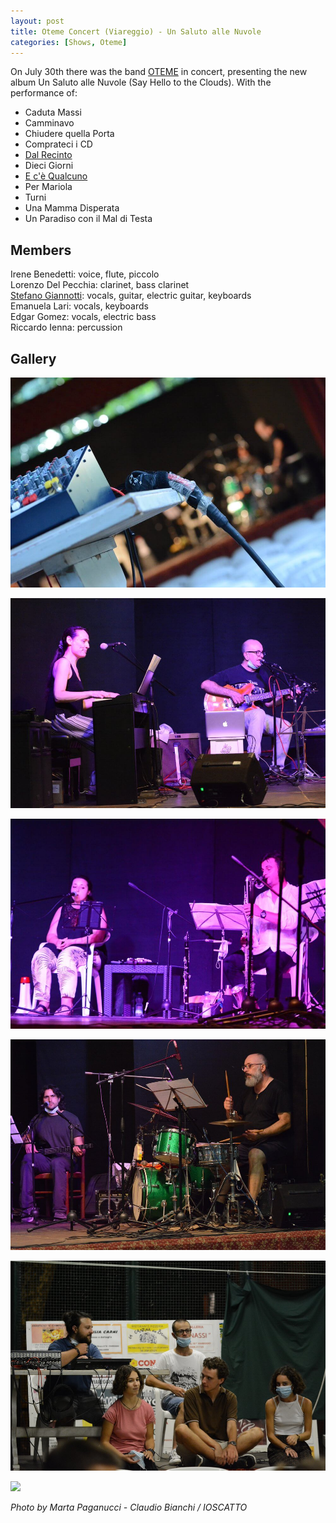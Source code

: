 ```yaml
---
layout: post
title: Oteme Concert (Viareggio) - Un Saluto alle Nuvole
categories: [Shows, Oteme]
---
```


On July 30th there was the band [OTEME](http://oteme.com/) in concert, presenting the new album Un Saluto alle Nuvole (Say Hello to the Clouds). With the performance of:

- Caduta Massi
- Camminavo
- Chiudere quella Porta
- Comprateci i CD
- [Dal Recinto](https://www.youtube.com/watch?v=OHgHkdmD-70)
- Dieci Giorni
- [E c'è Qualcuno](https://youtu.be/uVgvKM7dsfI) 
- Per Mariola
- Turni
- Una Mamma Disperata
- Un Paradiso con il Mal di Testa

## Members

Irene Benedetti: voice, flute, piccolo<br />
Lorenzo Del Pecchia: clarinet, bass clarinet<br />
[Stefano Giannotti](http://stefanogiannotti.com/): vocals, guitar, electric guitar, keyboards<br />
Emanuela Lari: vocals, keyboards<br />
Edgar Gomez: vocals, electric bass<br />
Riccardo Ienna: percussion

## Gallery

![](/images/uploads/2020-07-30-oteme-concert-viareggio/mixer-view.jpg)

![](/images/uploads/2020-07-30-oteme-concert-viareggio/emanuela-stefano.jpg)

![](/images/uploads/2020-07-30-oteme-concert-viareggio/irene-lorenzo.jpg)

![](/images/uploads/2020-07-30-oteme-concert-viareggio/edgar-riccardo.jpg)

![](/images/uploads/2020-07-30-oteme-concert-viareggio/orchestra-sms.jpg)

![](http://oteme.com/it/wp-content/uploads/2020/07/OTEME-Collage-Un-saluto-alle-Nuvole-4-1000.jpg)

*Photo by Marta Paganucci - Claudio Bianchi / IOSCATTO*